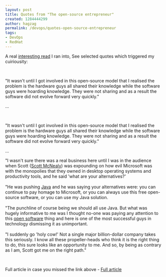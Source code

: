 ```yaml
---
layout: post
title: Quotes from "The open-source entrepreneur"
created: 1284444299
author: hagzag
permalink: /devops/quotes-open-source-entrepreneur
tags:
- DevOps
- RedHat
---
```

<p>A real <a href="http://www.bbc.co.uk/blogs/thereporters/maggieshiels/2010/06/the_open_source_entrepreneur.html">interesting read</a> I ran into, See selected quotes which triggered my cuiriousity:</p>
<p>&nbsp;</p>
<p>&quot;It wasn't until I got involved in this open-source model that I  realised the problem is the hardware guys all shared their knowledge  while the software guys were hoarding knowledge. They were not sharing  and as a result the software did not evolve forward very quickly.&quot;</p>
<p>...</p>
<p>&nbsp;</p>
<p>&quot;It wasn't until I got involved in this open-source model that I  realised the problem is the hardware guys all shared their knowledge  while the software guys were hoarding knowledge. They were not sharing  and as a result the software did not evolve forward very quickly.&quot;</p>
<p>...</p>
<p>&quot;I wasn't sure there was a real business here until I was in the  audience when Scott (<a href="http://en.wikipedia.org/wiki/Scott_McNealy">Scott McNealy</a>) was expounding on how evil Microsoft was with the  monopolies that they owned in desktop operating systems and productivity  tools, and he said 'what are your alternatives?'<br />
&nbsp;<br />
&quot;He was  pushing <a href="http://www.java.com/en/">Java</a> and he was saying  your alternatives were: you can continue to pay homage to Microsoft, or  you can always use this free open-source software, or you can use my  Java solution.<br />
&nbsp;<br />
&quot;The punchline of course being we should all use  Java. But what was hugely informative to me was I thought no-one was  paying any attention to this <a href="http://www.opensource.org/">open  software</a> thing and here is one of the most successful guys in  technology dismissing it as unimportant.<br />
&nbsp;<br />
&quot;I suddenly go 'holy  cow!' Not a single major billion-dollar company takes this seriously. I  know all these propeller-heads who think it is the right thing to do,  this sure looks like an opportunity to me. And so, by being as contrary  as I am, Scott got me on the right path.&quot;</p>
<p>&nbsp;</p>
<p>Full article in case you missed the link above - <a href="http://www.bbc.co.uk/blogs/thereporters/maggieshiels/2010/06/the_open_source_entrepreneur.html">Full article</a></p>
